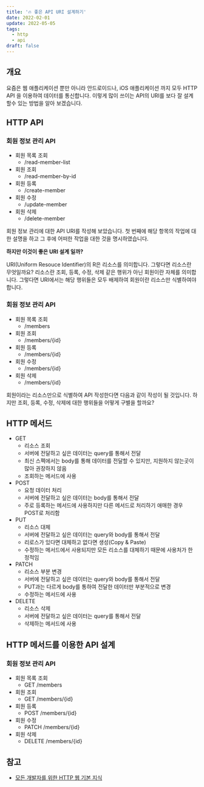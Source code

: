 ```yaml
---
title: '🔥️ 좋은 API URI 설계하기'
date: 2022-02-01
update: 2022-05-05
tags:
  - http
  - api
draft: false
---
```


## 개요

요즘은 웹 애플리케이션 뿐만 아니라 안드로이드나, iOS 애플리케이션 까지 모두 HTTP API 을 이용하여 데이터를 통신합니다. 이렇게 많이 쓰이는 API의 URI를 보다 잘 설계할수 있는 방법을 알아 보겠습니다.

## HTTP API

### 회원 정보 관리 API

- 회원 목록 조회
  - /read-member-list
- 회원 조회
  - /read-member-by-id
- 회원 등록
  - /create-member
- 회원 수정
  - /update-member
- 회원 삭제
  - /delete-member

회원 정보 관리에 대한 API URI를 작성해 보았습니다. 첫 번째에 해당 항목의 작업에 대한 설명을 하고 그 후에 어떠한 작업을 대한 것을 명시하였습니다.

**하지만 이것이 좋은 URI 설계 일까?**

URI(Uniform Resouce Identifier)의 R은 리소스를 의미합니다. 그렇다면 리소스란 무엇일까요? 리소스란 조회, 등록, 수정, 삭제 같은 행위가 아닌 회원이란 자체를 의미합니다. 그렇다면 URI에서는 해당 행위들은 모두 배제하여 회원이란 리소스만 식별하여야 합니다.

### 회원 정보 관리 API

- 회원 목록 조회
  - /members
- 회원 조회
  - /members/{id}
- 회원 등록
  - /members/{id}
- 회원 수정
  - /members/{id}
- 회원 삭제
  - /members/{id}

회원이라는 리소스만으로 식별하여 API 작성한다면 다음과 같이 작성이 될 것입니다. 하지만 조회, 등록, 수정, 삭제에 대한 행위들을 어떻게 구별을 할까요?

## HTTP 메서드

- GET
  - 리소스 조회
  - 서버에 전달하고 싶은 데이터는 query를 통해서 전달
  - 최신 스펙에서는 body를 통해 데이터를 전달할 수 있지만, 지원하지 않는곳이 많아 권장하지 않음
  - 조회하는 메서드에 사용
- POST
  - 요청 데이터 처리
  - 서버에 전달하고 싶은 데이터는 body를 통해서 전달
  - 주로 등록하는 메서드에 사용하지만 다른 메서드로 처리하기 애매한 경우 POST로 처리함
- PUT
  - 리소스 대체
  - 서버에 전달하고 싶은 데이터는 query와 body를 통해서 전달
  - 리로스가 있다면 대체하고 없다면 생성(Copy & Paste)
  - 수정하는 메서드에서 사용되지만 모든 리소스를 대체하기 때문에 사용처가 한정적임
- PATCH
  - 리소스 부분 변경
  - 서버에 전달하고 싶은 데이터는 query와 body를 통해서 전달
  - PUT과는 다르게 body를 통하여 전달한 데이터만 부분적으로 변경
  - 수정하는 메서드에 사용
- DELETE
  - 리소스 삭제
  - 서버에 전달하고 싶은 데이터는 query를 통해서 전달
  - 삭제하는 메서드에 사용

## HTTP 메서드를 이용한 API 설계

### 회원 정보 관리 API

- 회원 목록 조회
  - GET /members
- 회원 조회
  - GET /members/{id}
- 회원 등록
  - POST /members/{id}
- 회원 수정
  - PATCH /members/{id}
- 회원 삭제
  - DELETE /members/{id}

## 참고

- [모든 개발자를 위한 HTTP 웹 기본 지식](https://www.inflearn.com/course/http-%EC%9B%B9-%EB%84%A4%ED%8A%B8%EC%9B%8C%ED%81%AC)
